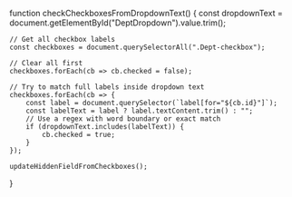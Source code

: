 function checkCheckboxesFromDropdownText() {
    const dropdownText = document.getElementById("DeptDropdown").value.trim();

    // Get all checkbox labels
    const checkboxes = document.querySelectorAll(".Dept-checkbox");

    // Clear all first
    checkboxes.forEach(cb => cb.checked = false);

    // Try to match full labels inside dropdown text
    checkboxes.forEach(cb => {
        const label = document.querySelector(`label[for="${cb.id}"]`);
        const labelText = label ? label.textContent.trim() : "";
        // Use a regex with word boundary or exact match
        if (dropdownText.includes(labelText)) {
            cb.checked = true;
        }
    });

    updateHiddenFieldFromCheckboxes();
}
